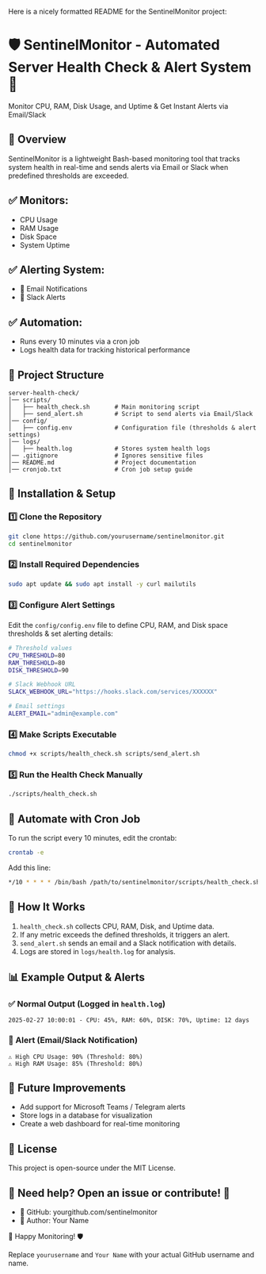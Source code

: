 Here is a nicely formatted README for the SentinelMonitor project:

# 🛡️ SentinelMonitor - Automated Server Health Check & Alert System 🚀

Monitor CPU, RAM, Disk Usage, and Uptime & Get Instant Alerts via Email/Slack

## 📌 Overview

SentinelMonitor is a lightweight Bash-based monitoring tool that tracks system health in real-time and sends alerts via Email or Slack when predefined thresholds are exceeded.

## ✅ Monitors:

- CPU Usage
- RAM Usage
- Disk Space
- System Uptime

## ✅ Alerting System:

- 📩 Email Notifications
- 🔔 Slack Alerts

## ✅ Automation:

- Runs every 10 minutes via a cron job
- Logs health data for tracking historical performance

## 📁 Project Structure

```plaintext
server-health-check/
│── scripts/
│   ├── health_check.sh       # Main monitoring script
│   ├── send_alert.sh         # Script to send alerts via Email/Slack
│── config/
│   ├── config.env            # Configuration file (thresholds & alert settings)
│── logs/
│   ├── health.log            # Stores system health logs
│── .gitignore                # Ignores sensitive files
│── README.md                 # Project documentation
│── cronjob.txt               # Cron job setup guide
```

## 🚀 Installation & Setup

### 1️⃣ Clone the Repository

```bash
git clone https://github.com/yourusername/sentinelmonitor.git
cd sentinelmonitor
```

### 2️⃣ Install Required Dependencies

```bash
sudo apt update && sudo apt install -y curl mailutils
```

### 3️⃣ Configure Alert Settings

Edit the `config/config.env` file to define CPU, RAM, and Disk space thresholds & set alerting details:

```bash
# Threshold values
CPU_THRESHOLD=80
RAM_THRESHOLD=80
DISK_THRESHOLD=90

# Slack Webhook URL
SLACK_WEBHOOK_URL="https://hooks.slack.com/services/XXXXXX"

# Email settings
ALERT_EMAIL="admin@example.com"
```

### 4️⃣ Make Scripts Executable

```bash
chmod +x scripts/health_check.sh scripts/send_alert.sh
```

### 5️⃣ Run the Health Check Manually

```bash
./scripts/health_check.sh
```

## 🔄 Automate with Cron Job

To run the script every 10 minutes, edit the crontab:

```bash
crontab -e
```

Add this line:

```bash
*/10 * * * * /bin/bash /path/to/sentinelmonitor/scripts/health_check.sh
```

## 📝 How It Works

1. `health_check.sh` collects CPU, RAM, Disk, and Uptime data.
2. If any metric exceeds the defined thresholds, it triggers an alert.
3. `send_alert.sh` sends an email and a Slack notification with details.
4. Logs are stored in `logs/health.log` for analysis.

## 📊 Example Output & Alerts

### ✅ Normal Output (Logged in `health.log`)

```plaintext
2025-02-27 10:00:01 - CPU: 45%, RAM: 60%, DISK: 70%, Uptime: 12 days
```

### 🚨 Alert (Email/Slack Notification)

```plaintext
⚠️ High CPU Usage: 90% (Threshold: 80%)
⚠️ High RAM Usage: 85% (Threshold: 80%)
```

## 📌 Future Improvements

- Add support for Microsoft Teams / Telegram alerts
- Store logs in a database for visualization
- Create a web dashboard for real-time monitoring

## 📜 License

This project is open-source under the MIT License.

## 📢 Need help? Open an issue or contribute! 🎯

- 🔹 GitHub: yourgithub.com/sentinelmonitor
- 🔹 Author: Your Name

🚀 Happy Monitoring! 🛡️

Replace `yourusername` and `Your Name` with your actual GitHub username and name.
